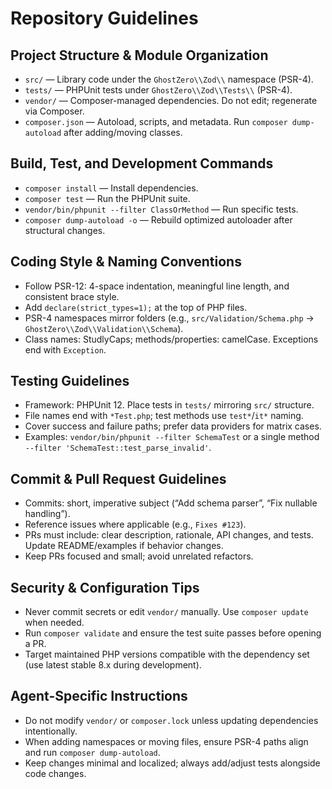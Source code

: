 # Repository Guidelines

## Project Structure & Module Organization
- `src/` — Library code under the `GhostZero\\Zod\\` namespace (PSR-4).
- `tests/` — PHPUnit tests under `GhostZero\\Zod\\Tests\\` (PSR-4).
- `vendor/` — Composer-managed dependencies. Do not edit; regenerate via Composer.
- `composer.json` — Autoload, scripts, and metadata. Run `composer dump-autoload` after adding/moving classes.

## Build, Test, and Development Commands
- `composer install` — Install dependencies.
- `composer test` — Run the PHPUnit suite.
- `vendor/bin/phpunit --filter ClassOrMethod` — Run specific tests.
- `composer dump-autoload -o` — Rebuild optimized autoloader after structural changes.

## Coding Style & Naming Conventions
- Follow PSR-12: 4-space indentation, meaningful line length, and consistent brace style.
- Add `declare(strict_types=1);` at the top of PHP files.
- PSR-4 namespaces mirror folders (e.g., `src/Validation/Schema.php` → `GhostZero\\Zod\\Validation\\Schema`).
- Class names: StudlyCaps; methods/properties: camelCase. Exceptions end with `Exception`.

## Testing Guidelines
- Framework: PHPUnit 12. Place tests in `tests/` mirroring `src/` structure.
- File names end with `*Test.php`; test methods use `test*`/`it*` naming.
- Cover success and failure paths; prefer data providers for matrix cases.
- Examples: `vendor/bin/phpunit --filter SchemaTest` or a single method `--filter 'SchemaTest::test_parse_invalid'`.

## Commit & Pull Request Guidelines
- Commits: short, imperative subject (“Add schema parser”, “Fix nullable handling”).
- Reference issues where applicable (e.g., `Fixes #123`).
- PRs must include: clear description, rationale, API changes, and tests. Update README/examples if behavior changes.
- Keep PRs focused and small; avoid unrelated refactors.

## Security & Configuration Tips
- Never commit secrets or edit `vendor/` manually. Use `composer update` when needed.
- Run `composer validate` and ensure the test suite passes before opening a PR.
- Target maintained PHP versions compatible with the dependency set (use latest stable 8.x during development).

## Agent-Specific Instructions
- Do not modify `vendor/` or `composer.lock` unless updating dependencies intentionally.
- When adding namespaces or moving files, ensure PSR-4 paths align and run `composer dump-autoload`.
- Keep changes minimal and localized; always add/adjust tests alongside code changes.

